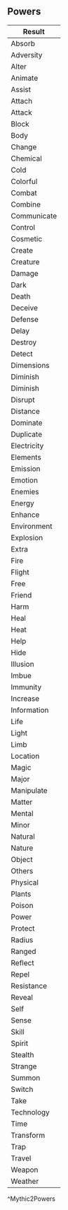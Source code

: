 ## Powers
| Result      |
| ----------- |
| Absorb      |
| Adversity   |
| Alter       |
| Animate     |
| Assist      |
| Attach      |
| Attack      |
| Block       |
| Body        |
| Change      |
| Chemical    |
| Cold        |
| Colorful    |
| Combat      |
| Combine     |
| Communicate |
| Control     |
| Cosmetic    |
| Create      |
| Creature    |
| Damage      |
| Dark        |
| Death       |
| Deceive     |
| Defense     |
| Delay       |
| Destroy     |
| Detect      |
| Dimensions  |
| Diminish    |
| Diminish    |
| Disrupt     |
| Distance    |
| Dominate    |
| Duplicate   |
| Electricity |
| Elements    |
| Emission    |
| Emotion     |
| Enemies     |
| Energy      |
| Enhance     |
| Environment |
| Explosion   |
| Extra       |
| Fire        |
| Flight      |
| Free        |
| Friend      |
| Harm        |
| Heal        |
| Heat        |
| Help        |
| Hide        |
| Illusion    |
| Imbue       |
| Immunity    |
| Increase    |
| Information |
| Life        |
| Light       |
| Limb        |
| Location    |
| Magic       |
| Major       |
| Manipulate  |
| Matter      |
| Mental      |
| Minor       |
| Natural     |
| Nature      |
| Object      |
| Others      |
| Physical    |
| Plants      |
| Poison      |
| Power       |
| Protect     |
| Radius      |
| Ranged      |
| Reflect     |
| Repel       |
| Resistance  |
| Reveal      |
| Self        |
| Sense       |
| Skill       |
| Spirit      |
| Stealth     |
| Strange     |
| Summon      |
| Switch      |
| Take        |
| Technology  |
| Time        |
| Transform   |
| Trap        |
| Travel      |
| Weapon      |
| Weather     |
^Mythic2Powers